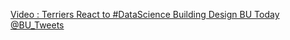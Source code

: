 [Video : Terriers React to #DataScience Building Design   BU Today   @BU_Tweets](https://qi.tc/qi/111099)